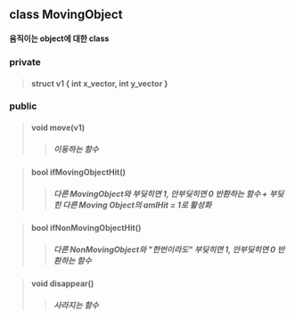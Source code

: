 ## class MovingObject
#### 움직이는 object에 대한 class

### private
> #### struct v1 { int x_vector, int y_vector }

### public
> #### void move(v1)
> > ##### 이동하는 함수

> #### bool ifMovingObjectHit()
> > ##### 다른 MovingObject와 부딪히면 1, 안부딪히면 0 반환하는 함수 + 부딪힌 다른 Moving Object의 amIHit = 1로 활성화

> #### bool ifNonMovingObjectHit()
> > ##### 다른 NonMovingObject와 "한번이라도" 부딪히면 1, 안부딪히면 0 반환하는 함수

> #### void disappear()
> > ##### 사라지는 함수
